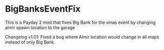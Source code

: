 # BigBanksEventFix
This is a Payday 2 mod that fixes Big Bank for the xmas event
by changing almir spawn location to the garage

Changelog v1.01: Fixed a bug where Almir location would change in all maps instead of only Big Bank.
